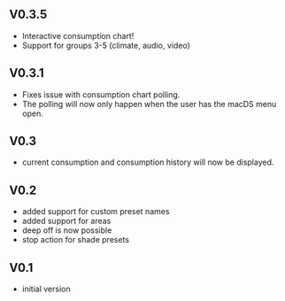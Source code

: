 V0.3.5
-------
* Interactive consumption chart!
* Support for groups 3-5 (climate, audio, video)

V0.3.1
-------
* Fixes issue with consumption chart polling.
* The polling will now only happen when the user has the macDS menu open.

V0.3
-------
* current consumption and consumption history will now be displayed.

V0.2
-------
* added support for custom preset names
* added support for areas
* deep off is now possible
* stop action for shade presets

V0.1
-------
* initial version